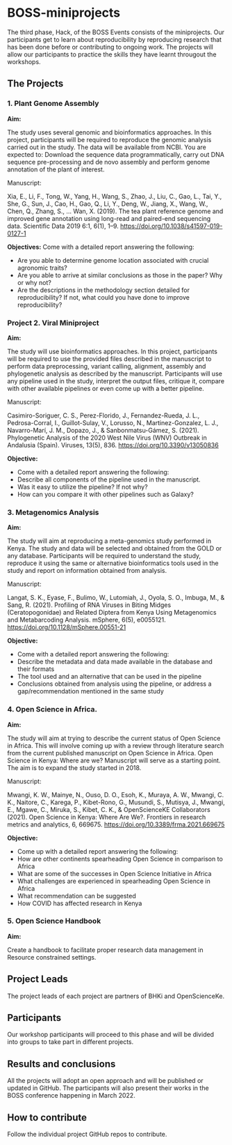 # BOSS-miniprojects
The third phase, Hack, of the BOSS Events consists of the miniprojects. Our participants get to learn about reproducibility by reproducing research that has been done before or contributing to ongoing work. The projects will allow our participants to practice the skills they have learnt througout the workshops. 

## The Projects

### 1. Plant Genome Assembly 

<b>Aim:</b>

The study uses several genomic and bioinformatics approaches. In this project, participants will be required to reproduce the genomic analysis carried out in the study. The data will be available from NCBI. You are expected to: Download the sequence data programmatically, carry out DNA sequence pre-processing and de novo assembly and perform genome annotation of the plant of interest. 

Manuscript:

Xia, E., Li, F., Tong, W., Yang, H., Wang, S., Zhao, J., Liu, C., Gao, L., Tai, Y., She, G., Sun, J., Cao, H., Gao, Q., Li, Y., Deng, W., Jiang, X., Wang, W., Chen, Q., Zhang, S., … Wan, X. (2019). The tea plant reference genome and improved gene annotation using long-read and paired-end sequencing data. Scientific Data 2019 6:1, 6(1), 1–9. https://doi.org/10.1038/s41597-019-0127-1

<b>Objectives:</b>
Come with a detailed report answering the following:
 - Are you able to determine genome location associated with crucial agronomic traits?
 - Are you able to arrive at similar conclusions as those in the paper? Why or why not?
- Are the descriptions in the methodology section detailed for reproducibility? If not, what could you have done to improve reproducibility?

### Project 2. Viral Miniproject

 <b>Aim:</b>
 
The study will use bioinformatics approaches. In this project, participants will be required to use the provided files described in the manuscript to perform data preprocessing, variant calling, alignment, assembly and phylogenetic analysis as described by the manuscript. Participants will use any pipeline used in the study, interpret the output files, critique it, compare with other available pipelines or even come up with a better pipeline.  

Manuscript:

Casimiro-Soriguer, C. S., Perez-Florido, J., Fernandez-Rueda, J. L., Pedrosa-Corral, I., Guillot-Sulay, V., Lorusso, N., Martinez-Gonzalez, L. J., Navarro-Marí, J. M., Dopazo, J., & Sanbonmatsu-Gámez, S. (2021). Phylogenetic Analysis of the 2020 West Nile Virus (WNV) Outbreak in Andalusia (Spain). Viruses, 13(5), 836. https://doi.org/10.3390/v13050836

<b>Objective:</b>
- Come with a detailed report answering the following:
- Describe all components of the pipeline used in the manuscript.
- Was it easy to utilize the pipeline? If not why?
- How can you compare it with other pipelines such as Galaxy?


### 3. Metagenomics Analysis
<b>Aim:</b>

The study will aim at reproducing a meta-genomics study performed in Kenya. The study and data will be selected and obtained from the GOLD or any database. Participants will be required to understand the study, reproduce it using the same or alternative bioinformatics tools used in the study and report on information obtained from analysis. 

Manuscript:

Langat, S. K., Eyase, F., Bulimo, W., Lutomiah, J., Oyola, S. O., Imbuga, M., & Sang, R. (2021). Profiling of RNA Viruses in Biting Midges (Ceratopogonidae) and Related Diptera from Kenya Using Metagenomics and Metabarcoding Analysis. mSphere, 6(5), e0055121. https://doi.org/10.1128/mSphere.00551-21

<b>Objective:</b>
- Come with a detailed report answering the following:
- Describe the metadata and data made available in the database and their formats
- The tool used and an alternative that can be used in the pipeline
- Conclusions obtained from analysis using the pipeline, or address a gap/recommendation mentioned in the same study

### 4. Open Science in Africa. 
<b>Aim:</b>

The study will aim at trying to describe the current status of Open Science in Africa. This will involve coming up with a review through literature search from the current published manuscript on Open Science in Africa. Open Science in Kenya: Where are we? Manuscript will serve as a starting point. The aim is to expand the study started in 2018.

Manuscript:

Mwangi, K. W., Mainye, N., Ouso, D. O., Esoh, K., Muraya, A. W., Mwangi, C. K., Naitore, C., Karega, P., Kibet-Rono, G., Musundi, S., Mutisya, J., Mwangi, E., Mgawe, C., Miruka, S., Kibet, C. K., & OpenScienceKE Collaborators (2021). Open Science in Kenya: Where Are We?. Frontiers in research metrics and analytics, 6, 669675. https://doi.org/10.3389/frma.2021.669675

<b>Objective:</b>
- Come up with a detailed report answering the following:
- How are other continents spearheading Open Science in comparison to Africa
- What are some of the successes in Open Science Initiative in Africa
- What challenges are experienced in spearheading Open Science in Africa
- What recommendation can be suggested
- How COVID has affected research in Kenya

### 5. Open Science Handbook 
<b>Aim:</b>

Create a handbook to facilitate proper research data management in Resource constrained settings. 


## Project Leads
The project leads of each project are partners of BHKi and OpenScienceKe.

## Participants
Our workshop participants will proceed to this phase and will be divided into groups to take part in different projects.

## Results and conclusions
All the projects will adopt an open approach and will be published or updated in GitHub. The participants will also present their works in the BOSS conference happening in March 2022. 

## How to contribute
Follow the individual project GitHub repos to contribute.
